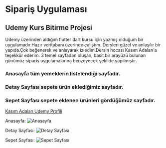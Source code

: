 # Sipariş Uygulaması
## Udemy Kurs Bitirme Projesi
Udemy üzerinden aldığım flutter dart kursu için yazmış olduğum bir uygulamadır.Hazır veritabanı üzerinde çalıştım.
Dersleri güzel ve anlaşılır bir yapıda.Çok beğenerek ve anlayarak izledim.Dersin hocası Kasım Adalan'a teşekkür ederim.
3 temel sayfadan oluşan, basit bir arayüzü bulunan günümüz sipariş uygulamalarına benzeyecek şekilde yapılmıştır.
### Anasayfa tüm yemeklerin listelendiği sayfadır.
### Detay Sayfası sepete ürün eklediğimiz sayfadır.
### Sepet Sayfası sepete eklenen ürünleri gördüğümüz sayfadır.

[Kasım Adalan Udemy Profili](https://www.udemy.com/user/kasim-adalan-2/)

Anasayfa:
![Anasayfa](https://github.com/user-attachments/assets/2351a9ba-fdfc-4b31-85a3-ecfaac8f0661)

Detay Sayfası:
![Detay Sayfası](https://github.com/user-attachments/assets/6b1115d6-66e4-41d5-b7a1-1751d67988b4)

Sepet Sayfası:
![Sepet Sayfası](https://github.com/user-attachments/assets/4175c88e-d441-448d-96a5-bad518f0b686)

